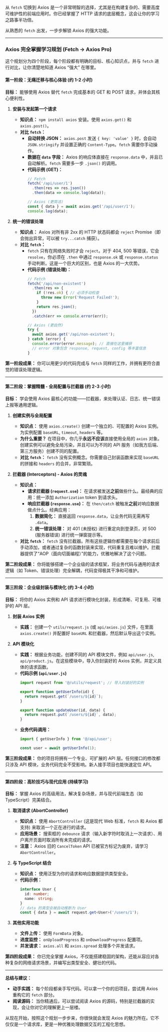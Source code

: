从 `fetch` 切换到 Axios 是一个非常明智的选择，尤其是在构建复杂的、需要高度可维护性的前端应用时。你已经掌握了 HTTP 请求的底层概念，这会让你的学习之路事半功倍。

从熟悉的 `fetch` 出发，一步步解锁 Axios 的强大功能。

---

### Axios 完全掌握学习规划 (Fetch -> Axios Pro)

这个规划分为四个阶段，每个阶段都有明确的目标、核心知识点，并与 `fetch` 进行对比，让你清楚地知道 Axios “强大” 在哪里。

#### **第一阶段：无痛迁移与核心体验 (约 1-2 小时)**

**目标：** 能够使用 Axios 替代 `fetch` 完成基本的 GET 和 POST 请求，并体会其核心便利性。

1.  **安装与发起第一个请求**
    *   **知识点：** `npm install axios` 安装。使用 `axios.get()` 和 `axios.post()`。
    *   **对比 `fetch`：**
        *   **自动转换 JSON：** `axios.post` 发送 `{ key: 'value' }` 时，会自动 `JSON.stringify` 并设置正确的 `Content-Type`。`fetch` 需要你手动操作。
        *   **数据在 `data` 字段：** Axios 的响应体直接在 `response.data` 中，并且已自动解析。`fetch` 需要多一步 `.json()` 的调用。
        *   **代码示例 (GET)：**
            ```javascript
            // Fetch
            fetch('/api/user/1')
              .then(res => res.json())
              .then(data => console.log(data));

            // Axios (更简洁)
            const { data } = await axios.get('/api/user/1');
            console.log(data);
            ```

2.  **统一的错误处理**
    *   **知识点：** Axios 对所有非 2xx 的 HTTP 状态码都会 `reject` Promise（即会抛出异常，可以被 `try...catch` 捕获）。
    *   **对比 `fetch`：**
        *   `fetch` 只有在网络失败时才会 `reject`。对于 404, 500 等错误，它会 `resolve`，你必须在 `.then` 中通过 `response.ok` 或 `response.status` 手动判断。这是一个巨大的区别，也是 Axios 的一大优势。
        *   **代码示例 (错误处理)：**
            ```javascript
            // Fetch
            fetch('/api/non-existent')
              .then(res => {
                if (!res.ok) { // 必须手动检查
                  throw new Error('Request Failed!');
                }
                return res.json();
              })
              .catch(err => console.error(err));

            // Axios (更自然)
            try {
              await axios.get('/api/non-existent');
            } catch (error) {
              console.error(error.message); // 直接在这里捕获
              // error 对象包含 response, request, config 等丰富信息
            }
            ```

**第一阶段成果：** 你可以用更少的代码完成与 `fetch` 同样的工作，并拥有更符合直觉的错误处理逻辑。

---

#### **第二阶段：掌握精髓 - 全局配置与拦截器 (约 2-3 小时)**

**目标：** 学会使用 Axios 最核心的功能——拦截器，来处理认证、日志、统一错误上报等通用逻辑。

1.  **创建实例与全局配置**
    *   **知识点：** 使用 `axios.create()` 创建一个独立的、可配置的 Axios 实例。为实例配置 `baseURL`, `timeout`, `headers` 等。
    *   **为什么重要？** 在项目中，你几乎**永远不应该**直接使用全局的 `axios` 对象。创建实例可以避免全局污染，并且可以为不同的 API 服务（如我方后端、第三方服务）创建不同的配置。
    *   **对比 `fetch`：** `fetch` 没有实例概念。你需要自己封装函数来实现 `baseURL` 的拼接和 `headers` 的合并，非常繁琐。

2.  **拦截器 (Interceptors) - Axios 的灵魂**
    *   **知识点：**
        *   **请求拦截器 (`request.use`)：** 在请求被发送**之前**做些什么。最经典的应用：统一添加 `Authorization` token 到请求头。
        *   **响应拦截器 (`response.use`)：** 在 `then/catch` 被触发**之前**对响应数据做点什么。经典应用：
            1.  **数据简化：** 直接返回 `response.data`，让业务代码无需再写 `.data`。
            2.  **统一错误处理：** 对 401 (未授权) 进行重定向到登录页，对 500 (服务器错误) 进行统一弹窗提示等。
    *   **对比 `fetch`：** `fetch` 没有拦截器。所有这些逻辑你都需要在每个请求前后手动添加，或者通过复杂的函数封装来实现，代码重复且难以维护。拦截器提供了“AOP（面向切面编程）”的能力，优雅地解决了这个问题。

**第二阶段成果：** 你将能够搭建一个企业级的请求框架，将业务代码与通用的请求逻辑（如 Token、错误处理）完全解耦，代码变得极其干净和可维护。

---

#### **第三阶段：企业级封装与模块化 (约 3-4 小时)**

**目标：** 将你的 Axios 实例和 API 请求进行模块化封装，形成清晰、可复用、可维护的 API 层。

1.  **封装 Axios 实例**
    *   **实践：** 创建一个 `utils/request.js` (或 `api/axios.js`) 文件，在里面 `axios.create()` 并配置好 `baseURL` 和拦截器，然后默认导出这个实例。

2.  **API 模块化**
    *   **实践：** 根据业务功能，创建不同的 API 模块文件，例如 `api/user.js`, `api/product.js`。在这些模块中，导入你封装好的 Axios 实例，并定义具体的请求函数。
    *   **代码示例 (`api/user.js`)**
        ```javascript
        import request from '@/utils/request'; // 导入封装好的实例

        export function getUserInfo(id) {
          return request.get(`/users/${id}`);
        }

        export function updateUser(id, data) {
          return request.put(`/users/${id}`, data);
        }
        ```
    *   **业务代码调用：**
        ```javascript
        import { getUserInfo } from '@/api/user';

        const user = await getUserInfo(1);
        ```

**第三阶段成果：** 你的项目将拥有一个专业、可扩展的 API 层。任何接口的修改都只涉及 API 模块，业务代码完全不受影响。新人接手项目也能快速定位 API。

---

#### **第四阶段：高阶技巧与现代应用 (持续学习)**

**目标：** 掌握 Axios 的高级用法，解决复杂场景，并与现代前端生态（如 TypeScript）完美结合。

1.  **取消请求 (AbortController)**
    *   **知识点：** 使用 `AbortController` (这是现代 Web 标准，`fetch` 和 Axios 都支持) 来取消一个正在进行的请求。
    *   **应用场景：** 搜索框的 `debounce` 请求（输入新字符时取消上一次请求）、用户离开页面时取消所有未完成的请求。
    *   **注意：** Axios 旧的 `CancelToken` API 已被官方标记为废弃，请学习 `AbortController`。

2.  **与 TypeScript 结合**
    *   **知识点：** 使用泛型为你的请求和响应数据提供类型安全。
    *   **代码示例：**
        ```typescript
        interface User {
          id: number;
          name: string;
        }
        // data 的类型会被自动推断为 User
        const { data } = await request.get<User>('/users/1');
        ```

3.  **其他实用功能**
    *   **文件上传：** 使用 `FormData` 对象。
    *   **进度监控：** `onUploadProgress` 和 `onDownloadProgress` 配置项。
    *   **并发请求：** `axios.all` 和 `axios.spread` 处理多个并发请求。

**第四阶段成果：** 你已完全掌握 Axios，不仅能搭建稳固的架构，还能从容应对各种复杂的网络请求场景，并编写出类型安全、健壮的代码。

---

**总结与建议：**

*   **动手实践：** 每个阶段都亲手写代码。可以拿一个你的旧项目，尝试用 Axios 重构它的 `fetch` 部分。
*   **阅读源码：** 当你精通后，可以尝试阅读 Axios 的源码，特别是拦截器的实现，会让你对它的理解更上一层楼。

从现在开始，按照这个规划一步步来，你很快就会发现 Axios 的魅力所在。它不仅仅是一个请求库，更是一种优雅处理数据交互的工程化思想。